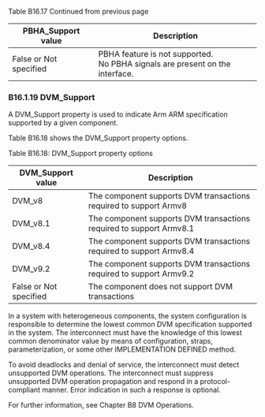 Table B16.17 Continued from previous page

| PBHA\_Support value    | Description                                                                        |
|------------------------|------------------------------------------------------------------------------------|
| False or Not specified | PBHA feature is not supported. </br >No PBHA signals are present on the interface. |

### B16.1.19 DVM\_Support

A DVM\_Support property is used to indicate Arm ARM specification supported by a given component.

Table B16.18 shows the DVM\_Support property options.

Table B16.18: DVM\_Support property options

| DVM\_Support value     | Description                                                         |
|------------------------|---------------------------------------------------------------------|
| DVM\_v8                | The component supports DVM transactions required to support Armv8   |
| DVM\_v8.1              | The component supports DVM transactions required to support Armv8.1 |
| DVM\_v8.4              | The component supports DVM transactions required to support Armv8.4 |
| DVM\_v9.2              | The component supports DVM transactions required to support Armv9.2 |
| False or Not specified | The component does not support DVM transactions                     |

In a system with heterogeneous components, the system configuration is responsible to determine the lowest common DVM specification supported in the system. The interconnect must have the knowledge of this lowest common denominator value by means of configuration, straps, parameterization, or some other IMPLEMENTATION DEFINED method.

To avoid deadlocks and denial of service, the interconnect must detect unsupported DVM operations. The interconnect must suppress unsupported DVM operation propagation and respond in a protocol-compliant manner. Error indication in such a response is optional.

For further information, see Chapter B8 DVM Operations.